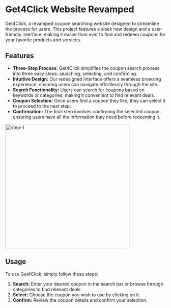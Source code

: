 # Get4Click Website Revamped

Get4Click, a revamped coupon searching website designed to streamline the process for users. This project features a sleek new design and a user-friendly interface, making it easier than ever to find and redeem coupons for your favorite products and services.

## Features

- **Three-Step Process:** Get4Click simplifies the coupon search process into three easy steps: searching, selecting, and confirming.
- **Intuitive Design:** Our redesigned interface offers a seamless browsing experience, ensuring users can navigate effortlessly through the site.
- **Search Functionality:** Users can search for coupons based on keywords or categories, making it convenient to find relevant deals.
- **Coupon Selection:** Once users find a coupon they like, they can select it to proceed to the next step.
- **Confirmation:** The final step involves confirming the selected coupon, ensuring users have all the information they need before redeeming it.

<img width="390" alt="step-1" src="https://github.com/DeveloperAlman/get4click/assets/67116730/9268be2d-5a25-428a-8387-902f6ac7b588">

## Usage

To use Get4Click, simply follow these steps:

1. **Search:** Enter your desired coupon in the search bar or browse through categories to find relevant deals.
2. **Select:** Choose the coupon you wish to use by clicking on it.
3. **Confirm:** Review the coupon details and confirm your selection.

